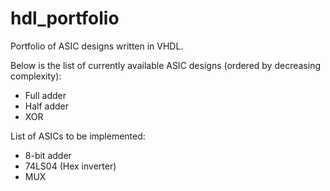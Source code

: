 # hdl_portfolio
Portfolio of ASIC designs written in VHDL.

Below is the list of currently available ASIC designs (ordered by decreasing complexity):

- Full adder
- Half adder
- XOR

List of ASICs to be implemented:

- 8-bit adder
- 74LS04 (Hex inverter)
- MUX

